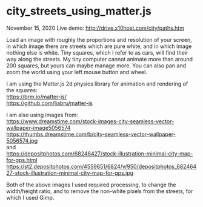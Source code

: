 # city_streets_using_matter.js

November 15, 2020
Live demo: http://drive.x10host.com/city/paths.htm  
  
Load an image with roughly the proportions and resolution of your screen, in which image there are streets which are pure white, and in which image nothing else is white. Tiny squares, which I refer to as cars, will find their way along the streets. My tiny computer cannot animate more than around 200 squares, but yours can maybe manage more. You can also pan and zoom the world using your left mouse button and wheel.  
  
I am using the Matter.js  2d physics library for animation and rendering of the squares:  
https://brm.io/matter-js/  
https://github.com/liabru/matter-js  
  
I am also using images from:  
https://www.dreamstime.com/stock-images-city-seamless-vector-wallpaper-image5056574  
https://thumbs.dreamstime.com/b/city-seamless-vector-wallpaper-5056574.jpg  
and  
https://depositphotos.com/68246427/stock-illustration-minimal-city-map-for-gps.html  
https://st2.depositphotos.com/4559651/6824/v/950/depositphotos_68246427-stock-illustration-minimal-city-map-for-gps.jpg  
  
Both of the above images I used required processing, to change the width/height ratio, and to remove the non-white pixels from the streets, for which I used Gimp.  
  
